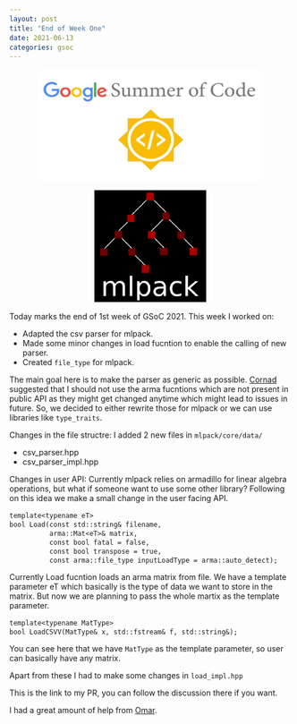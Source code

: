 ```yaml
---
layout: post
title: "End of Week One"
date: 2021-06-13
categories: gsoc
---
```

<p align="center">
  <img src="/images/gsoc-logo.png" width=400 height=200>
</p>
<p align="center">
  <img src="/images/mlpack-logo.png">
</p>

Today marks the end of 1st week of GSoC 2021. This week I worked on:
* Adapted the csv parser for mlpack.
* Made some minor changes in load fucntion to enable the calling of new parser.
* Created `file_type` for mlpack.

The main goal here is to make the parser as generic as possible. [Cornad](https://github.com/conradsnicta) suggested that I should not use the arma fucntions which are not present in public API as they might get changed anytime which might lead to issues in future. So, we decided to either rewrite those for mlpack or we can use libraries like `type_traits`.

Changes in the file structre:
I added 2 new files in `mlpack/core/data/`
* csv_parser.hpp
* csv_parser_impl.hpp

Changes in user API:
Currently mlpack relies on armadillo for linear algebra operations, but what if someone want to use some other library? Following on this idea we make a small change in the user facing API.

```
template<typename eT>
bool Load(const std::string& filename,
          arma::Mat<eT>& matrix,
          const bool fatal = false,
          const bool transpose = true,
          const arma::file_type inputLoadType = arma::auto_detect);

```

Currently Load fucntion loads an arma matrix from file. We have a template parameter eT which basically is the type of data we want to store in the matrix. But now we are planning to pass the whole martix as the template parameter.

```
template<typename MatType>
bool LoadCSVV(MatType& x, std::fstream& f, std::string&);

```
You can see here that we have `MatType` as the template parameter, so user can basically have any matrix.

Apart from these I had to make some changes in `load_impl.hpp`

This is the link to my PR, you can follow the discussion there if you want.

I had a great amount of help from [Omar](https://github.com/shrit).


